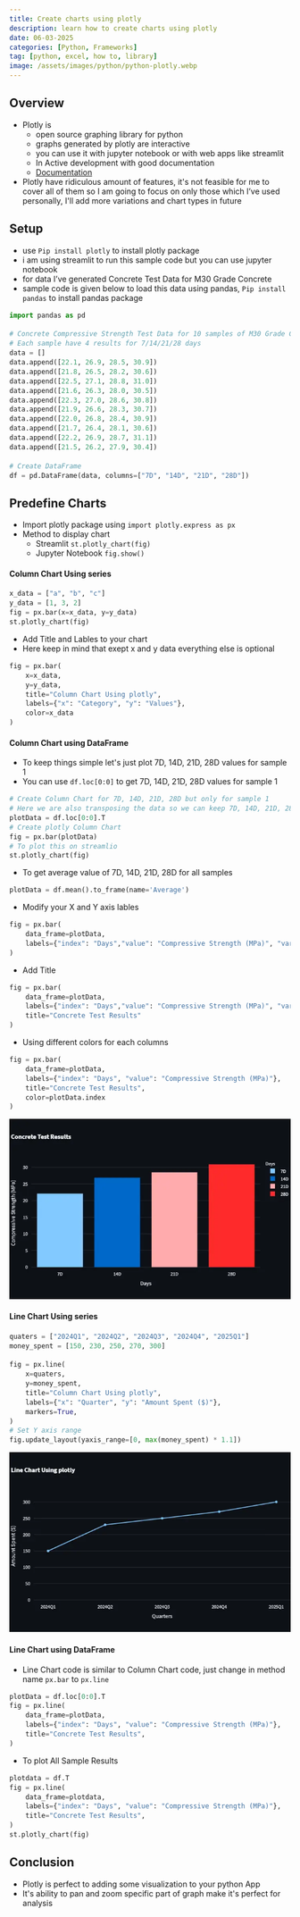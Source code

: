 ```yaml
---
title: Create charts using plotly
description: learn how to create charts using plotly
date: 06-03-2025
categories: [Python, Frameworks]
tag: [python, excel, how to, library]
image: /assets/images/python/python-plotly.webp
---
```


## Overview
- Plotly is 
  - open source graphing library for python
  - graphs generated by plotly are interactive 
  - you can use it with jupyter notebook or with web apps like streamlit
  - In Active development with good documentation
  - [Documentation](https://plotly.com/python/)
- Plotly have ridiculous amount of features, it's not feasible for me to cover all of them so I am going to focus on only those which I’ve used personally, I'll add more variations and chart types in future


## Setup
- use `Pip install plotly` to install plotly package
- i am using streamlit to run this sample code but you can use jupyter notebook
- for data I’ve generated Concrete Test Data for M30 Grade Concrete
- sample code is given below to load this data using pandas, `Pip install pandas` to install pandas package

```python
import pandas as pd

# Concrete Compressive Strength Test Data for 10 samples of M30 Grade Concrete
# Each sample have 4 results for 7/14/21/28 days
data = []
data.append([22.1, 26.9, 28.5, 30.9])
data.append([21.8, 26.5, 28.2, 30.6])
data.append([22.5, 27.1, 28.8, 31.0])
data.append([21.6, 26.3, 28.0, 30.5])
data.append([22.3, 27.0, 28.6, 30.8])
data.append([21.9, 26.6, 28.3, 30.7])
data.append([22.0, 26.8, 28.4, 30.9])
data.append([21.7, 26.4, 28.1, 30.6])
data.append([22.2, 26.9, 28.7, 31.1])
data.append([21.5, 26.2, 27.9, 30.4])

# Create DataFrame
df = pd.DataFrame(data, columns=["7D", "14D", "21D", "28D"])
```
## Predefine Charts
- Import plotly package using `import plotly.express as px`
- Method to display chart
  - Streamlit `st.plotly_chart(fig)`
  - Jupyter Notebook `fig.show()`

#### Column Chart Using series
```python
x_data = ["a", "b", "c"]
y_data = [1, 3, 2]
fig = px.bar(x=x_data, y=y_data)
st.plotly_chart(fig)
```

- Add Title and Lables to your chart
- Here keep in mind that exept x and y data everything else is optional

```python
fig = px.bar(
    x=x_data,
    y=y_data,
    title="Column Chart Using plotly",
    labels={"x": "Category", "y": "Values"},
    color=x_data
)
```

#### Column Chart using DataFrame
- To keep things simple let's just plot 7D, 14D, 21D, 28D values for sample 1
- You can use `df.loc[0:0]` to get 7D, 14D, 21D, 28D values for sample 1

```python
# Create Column Chart for 7D, 14D, 21D, 28D but only for sample 1
# Here we are also transposing the data so we can keep 7D, 14D, 21D, 28D on seprates rows for plotly
plotData = df.loc[0:0].T
# Create plotly Column Chart
fig = px.bar(plotData)
# To plot this on streamlio
st.plotly_chart(fig)
```
- To get average value of 7D, 14D, 21D, 28D for all samples

```python
plotData = df.mean().to_frame(name='Average')
```
- Modify your X and Y axis lables

```python
fig = px.bar(
    data_frame=plotData,
    labels={"index": "Days","value": "Compressive Strength (MPa)", "variable": "Sample No"},
)
```

- Add Title

```python
fig = px.bar(
    data_frame=plotData,
    labels={"index": "Days","value": "Compressive Strength (MPa)", "variable": "Sample No"},
    title="Concrete Test Results"
)
```

- Using different colors for each columns

```python
fig = px.bar(
    data_frame=plotData,
    labels={"index": "Days", "value": "Compressive Strength (MPa)"},
    title="Concrete Test Results",
    color=plotData.index
)
```

![Column Chart](/assets/images/python/python-plotly-1.webp)

#### Line Chart Using series

```python
quaters = ["2024Q1", "2024Q2", "2024Q3", "2024Q4", "2025Q1"]
money_spent = [150, 230, 250, 270, 300]

fig = px.line(
    x=quaters,
    y=money_spent,
    title="Column Chart Using plotly",
    labels={"x": "Quarter", "y": "Amount Spent ($)"},
    markers=True,
)
# Set Y axis range
fig.update_layout(yaxis_range=[0, max(money_spent) * 1.1])
```

![Line Chart](/assets/images/python/python-plotly-2.webp)

#### Line Chart using DataFrame
- Line Chart code is similar to Column Chart code, just change in method name `px.bar` to `px.line`

```python
plotData = df.loc[0:0].T
fig = px.line(
    data_frame=plotData,
    labels={"index": "Days", "value": "Compressive Strength (MPa)"},
    title="Concrete Test Results",
)
```
- To plot All Sample Results

```python
plotdata = df.T
fig = px.line(
    data_frame=plotdata,
    labels={"index": "Days", "value": "Compressive Strength (MPa)"},
    title="Concrete Test Results",
)
st.plotly_chart(fig)
```

## Conclusion
- Plotly is perfect to adding some visualization to your python App
- It's ability to pan and zoom specific part of graph make it's perfect for analysis
